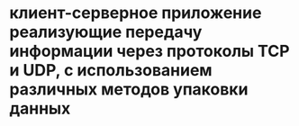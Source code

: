 # клиент-серверное приложение реализующие передачу информации через протоколы TCP и UDP, с использованием различных методов упаковки данных
